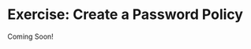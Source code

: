 # Exercise: Create a Password Policy 

Coming Soon!

<!--
[$LIFERAY_LEARN_YOUTUBE_URL$]=https://www.youtube.com/embed/rO8YB_WnSuc

## Exercise Goals 

- Create a New Password Policy for Mondego Employees 
- Create a New User and Change their Password to fit the Policy 

## Create a New Password Policy 
1. **Sign In** to the Mondego platform as an Administrator. 
2. **Open** the _Global Menu_. 
3. **Go to** `Control Panel` &rarr; `Security`. 
4. **Click** _Password Policies_. 
5. **Click** the _Add_ button in the top right. 
6. **Type** `Employee Password Policy` for the _Name_. 
7. **Type** `The password policy for all Mondego employees` for the description. 

## Manage Password Changes 
1. **Click** _Password Changes_ to expand the menu. 
2. **Click** the toggle beside _Changeable_ to allow password changes. 
3. **Click** _Eternal_ under _Reset Ticket Max Age_. 
	- This is the amount of time a Password Reset link is valid. 
4. **Choose** _1 Hour_. 

## Enable and Manage Syntax Checking
1. **Click** _Password Syntax Checking_ to expand the section. 
2. **Click** the toggle to _Enable Syntax Checking_. 
3. **Type** `1` under _Minimum Alpha Numeric_. 
4. **Type** `10` under _Minimum Length_. 
5. **Type** `1` under _Minimum Lower Case_. 
6. **Type** `1` under _Minimum Numbers_. 
7. **Type** `1` under _Minimum Symbols_. 
8. **Type** `1` under _Minimum Upper Case_. 

## Enable and Manage Password History 
1. **Click** _Password History_ to expand the section. 
2. **Click** the toggle to _Enable History_. 
3. **Click** the _History Count_ drop-down. 
4. **Choose** _8_. 
	- The platform will save 8 previous passwords to prevent Users from reusing old passwords. 

## Set a Password Expiration and Grace Limit 
1. **Click** _Password Expiration_ to expand the section. 
2. **Click** the toggle to _Enable Expiration_. 
3. **Click** the _Maximum Age_ drop-down. 
4. **Choose** _26 Weeks_. 
5. **Click** the _Warning Time_ drop-down. 
6. **Choose** _2 Weeks_. 
7. **Click** the _0_ under _Grace Limit_. 
8. **Type** `10`. 
	- This will allow a User to log in 10 times after their password is expired before requiring them to change passwords. 

## Enable Password Lockout 
1. **Click** _Lockout_ to expand the section. 
2. **Click** the toggle to _Enable Lockout_. 
3. **Type** `5` under _Maximum Failure_. 
4. **Click** the _Lockout Duration_ drop-down. 
5. **Choose** _30 Minutes_. 
6. **Click** _Save_. 

## Assign the Employee Password Policy to Users 
1. **Click** the _Options_ (three dots) icon next to _Employee Password Policy_. 
2. **Click** _Assign Members_. 
3. **Click** the _Add_ button at the top right. 
4. **Click** the checkbox beside _Filter and Order_ to select all Users. 
5. **Click** _Add_. 

## Assign the Employee Password Policy to an Organization 
1. **Click** the _Organizations_ tab to the right of _Users_. 
2. **Click** the _Add_ button at the top right. 
	- You should see three Organizations, Mondego Investments and its two Sub-Organizations, Investment Advisors and Investment Marketing. 
3. **Click** the checkbox next to _Mondego Investments_ to select. 
4. **Click** _Add_. 

## Create a New User 
1. **Open** the _Global Menu_. 
2. **Click** _Users and Organizations_ under _Control Panel_ &rarr; _Users_. 
3. **Click** the _Add_ button. 
4. **Type** `evie.calhoun` for the _Screen Name_. 
5. **Type** `evie.calhoun@mondego.com` for the _Email Address_. 
6. **Type** `Evie` for the _First Name_. 
7. **Type** `Calhoun` for the _Last Name_. 
8. **Click** _Save_ at the bottom of the page. 

## Give Evie Calhoun a Password 
1. **Click** _Password_ in the menu on the left. 
2. **Type** `test` for the _New Password_. 
3. **Type** `test` once more for _Enter Again_. 
4. **Click** _Save_. 

## Add Evie Calhoun to the Mondego Investments Organization 
1. **Click** _Organizations_ in the menu on the left. 
2. **Click** _Select_ beside _Organizations_. 
3. **Click** _Choose_ beside _Mondego Investments_. 
4. **Click** _Save_. 

## Sign In as Evie Calhoun and Set a New Password 
1. **Open** the _Personal Menu_. 
2. **Click** _Sign Out_. 
3. **Click** _Sign In_. 
4. **Sign In** using the email and password we just set. 
	- Email: `evie.calhoun@mondego.com` 
	- Password: `test` 
5. **Click** _I Agree_ to the _Terms of Use_. 
6. **Type** `t3st` as the _New Password_ and _Enter Again_. 
7. **Click** _Save_. 
	- You should get an error informing you that the password is too short. 
8. **Type** `investment` as the _New Password_ and _Enter Again_. 
9. **Click** _Save_. 
	- You should get an error informing you that the password needs at least 1 number. 
10. **Type** `1Nvestment!` as the _New Password_ and _Enter Again_. 
	- This password should meet all of the requirements established in the Employee Password Policy. Feel free to continue experimenting with invalid passwords to preview the error messages before saving a valid one. 
11. **Click** _Save_. 
12. **Choose** a _Password Reminder_ question. 
13. **Type** an answer. 
14. **Click** _Save_. 

---

## Bonus Exercise 
1. Add another Password Policy for Mondego Customers. Set syntax requirements, a password expiration, and enable password history and account lockout. Assign an existing User to this policy instead of the Employee Policy. 
-->